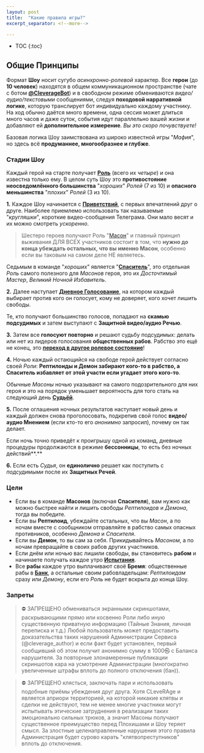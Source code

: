 ```yaml
---
layout: post
title:  "Какие правила игры?"
excerpt_separator: <!--more-->

---
```


* TOC
{:toc}

## Общие Принципы

Формат **Шоу** носит сугубо _асинхронно-ролевой_ характер. Все **герои** (до **10 человек**) находятся в общем коммуникационном пространстве (чате с ботом [**@CleverageBot**](http://t.me/CleverageBot)) и в свободном режиме обмениваются _видео/аудио/текстовыми_ сообщениями, следуя **походовой нарративной логике**, которую транслирует бот индивидуально каждому участнику. На ход обычно даётся много времени, одна сессия может длиться много часов и даже суток, события идут параллельно вашей жизни и добавляют ей **дополнительное измерение**. _Вы это скоро почувствуете!_

Базовая логика Шоу заимствована из широко известной игры "_Мафия_", но здесь всё **продуманнее, многообразнее и глубже**.

### Стадии Шоу

Каждый герой на старте получает [**Роль**](/Rol-03-30) (всего их _четыре_) и она известна только ему. В целом суть Шоу это **противостояние неосведомлённого большинства** "_хороших_" _Ролей_ (7 из 10) и **опасного меньшинства** "_плохих_" _Ролей_ (3 из 10).

**1\.** Каждое Шоу начинается с [**Приветствий**](/EHtapy-04-05), с первых впечатлений друг о друге. Наиболее приемлемо использовать так называемые "_кругляшки_", короткие видео-сообщения Телеграма. Они мало весят и их можно смотреть _ускоренно_.

> Шестеро героев получают Роль "[Масон](/Rol-03-30#%D0%9C%D0%90%D0%A1%D0%9E%D0%9D%D0%AB)" и главный принцип выживания ДЛЯ ВСЕХ участников состоит в том, что **нужно до конца убеждать остальных, что вы именно Масон**, особенно если вы таковым на самом деле НЕ являетесь.

Седьмым в команде "_хороших_" является "[**Спаситель**](/Rol-03-30#%D0%A1%D0%9F%D0%90%D0%A1%D0%98%D0%A2%D0%95%D0%9B%D0%AC)", это отдельная _Роль_ самого полезного для _Масонов_ героя, это их _Досточтимый Мастер_, _Великий Ночной Избавитель_.

**2\.** Далее наступает [**Дневное Голосование**](/EHtapy-04-05), на котором каждый выбирает против кого он голосует, кому не доверяет, кого хочет лишить свободы.

Те, кто получают большинство голосов, попадают на **скамью подсудимых** и затем выступают с **Защитной видео/аудио Речью**.

**3\.** Затем все **голосуют повторно** и решают судьбу подсудимых: делать или нет из лидеров голосования **общественных рабов**. Рабство это ещё не конец, это [**переход в другое ролевое состояние**](/Ispytanie-03-27)!

**4\.** Ночью каждый остающийся на свободе герой действует согласно своей _Роли_: **Рептилоиды и Демон забирают кого-то в рабство, а Спаситель избавляет от этой участи если угадает этого кого-то**.

Обычные _Масоны_ ночью указывают на самого подозрительного для них героя и это на порядок уменьшает вероятность для того стать на следующий день [**Судьёй**](/Sudya-03-29).

**5\.** После оглашения ночных результатов наступает новый день и каждый должен снова проголосовать, подкрепив свой голос **видео/аудио Мнением** (если кто-то его _анонимно_ запросил), почему он так делает.

Если ночь точно приведёт к проигрышу одной из команд, дневные процедуры продолжаются в режиме **бессонницы**, то есть без ночных действий**.**

**6\.** Если есть _Судья_, он **единолично** решает как поступить с _подсудимыми_ после их **Защитных Речей**.

### Цели

*   Если вы в команде **Масонов** (включая **Спасителя**), вам нужно как можно быстрее найти и лишить свободы _Рептилоидов_ и _Демона_, тогда вы победите.
*   Если вы **Рептилоид**, убеждайте остальных, что вы _Масон_, а по ночам вместе с сообщником отправляйте в рабство самых опасных противников, особенно _Демона_ и _Спасителя_.
*   Если вы **Демон**, то вы сам за себя. Прикидывайтесь _Масоном_, а по ночам превращайте в своих рабов других участников.
*   Если днём или ночью вас лишили свободы, вы становитесь **рабом** и начинаете получать каждое утро [**Испытания**](/Ispytanie-03-27).
*   Все **рабы** каждое утро выплачивают своё **Бремя**: общественные рабы в [**Банк**](/Bank-03-28), а остальные своим рабовладельцам: _Рептилоидам_ сразу или _Демону_, если его _Роль_ не будет вскрыта до конца Шоу.

### Запреты

> ⛔ ЗАПРЕЩЕНО обмениваться экранными скриншотами, раскрывающими прямо или косвенно Роли либо иную существенную приватную информацию (Тайные Знания, личная переписка и т.д.) Любой пользователь может предоставить доказательства таких нарушений Администрации Сервиса (@cleverage\_author) и если факт будет установлен, первый сообщивший об этом получит анонимно сумму в 1000㉿ с Баланса нарушителя. За повторные злонамеренные публикации скриншотов кара на усмотрение Администрации (многократно увеличенные штрафы вплоть до полного отключения (бан)).

> ⛔ ЗАПРЕЩЕНО клясться, заключать пари и использовать подобные приёмы убеждения друг друга. Хотя CLeveRAge и является априори территорией, на которой никакие клятвы и сделки не действуют, тем не менее многие участники могут испытывать этические затруднения в реализации таких эмоционально сильных трюков, а значит Масоны получают существенное преимущество перед Плохишами и Шоу теряет смысл. За злостные целенаправленные нарушения этого правила Администрация будет сурово карать "клятвопреступников" вплоть до отключения.
<!--more-->